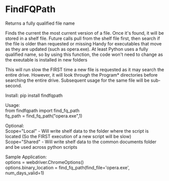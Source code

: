 # FindFQPath

Returns a fully qualified file name

Finds the current the most current version of a file. Once it's found, it will be stored in a shelf file. Future calls pull from the shelf file first, then search if the file is older than requested or missing Handy for executables that move as they are updated (such as opera.exe). At least Python uses a fully qualified name, so by using this function, the code won't need to change as the exeutable is installed in new folders

This will run slow the FIRST time a new file is requested as it may search the entire drive. However, it will look through the Program* directories before searching the entire drive. Subsequent usage for the same file will be sub-second.

Install: pip install findfqpath

Usage:\
from findfqpath import find_fq_path\
fq_path = find_fq_path("opera.exe",1)

Optional:\
Scope="Local" - Will write shelf data to the folder where the script is located (So the FIRST execution of a new script will be slow)\
Scope="Shared" - Will write shelf data to the common documents folder and be used across python scripts 
 
Sample Application:\
options = webdriver.ChromeOptions()\
options.binary_location = find_fq_path(find_file='opera.exe', num_days_valid=1)
